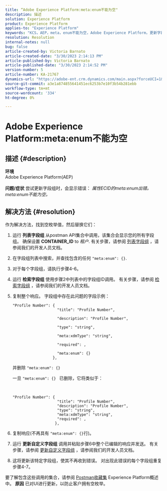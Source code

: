 ```yaml
---
title: “Adobe Experience Platform:meta:enum不能为空"
description: 描述
solution: Experience Platform
product: Experience Platform
applies-to: "Experience Platform"
keywords: "KCS，AEP，meta，enum不能为空，Adobe Experience Platform，更新字段组，解决方法，疑难解答"
resolution: Resolution
internal-notes: null
bug: false
article-created-by: Victoria Barnato
article-created-date: "3/30/2023 2:14:13 PM"
article-published-by: Victoria Barnato
article-published-date: "3/30/2023 2:14:52 PM"
version-number: 5
article-number: KA-21767
dynamics-url: "https://adobe-ent.crm.dynamics.com/main.aspx?forceUCI=1&pagetype=entityrecord&etn=knowledgearticle&id=d7918023-05cf-ed11-b597-6045bd0065b6"
source-git-commit: a3e1a874855641451ec6253b7e10f3b54b281ebb
workflow-type: tm+mt
source-wordcount: '334'
ht-degree: 0%

---
```


# Adobe Experience Platform:meta:enum不能为空

## 描述 {#description}

<b>环境</b><br>Adobe Experience Platform(AEP)<br><br><b>问题/症状</b>
尝试更新字段组时，会显示错误： *属性ECID的meta:enum出错。 meta:enum不能为空。*


## 解决方法 {#resolution}


作为解决方法，找到空枚举值，然后替换它们：

1. 运行 <b>列表字段组</b> 从postman API集合中调用，该集合会显示您的所有字段组。 确保设置 <b>CONTAINER_ID</b> to *租户*. 有关步骤，请参阅 [列表字段组](https://developer.adobe.com/experience-platform-apis/references/schema-registry/#tag/Field-groups/operation/listFieldGroups) ，请参阅我们的开发人员文档。
2. 在字段组列表中搜索，并查找包含的任何 `"meta:enum": {}`.
3. 对于每个字段组，请执行步骤4-6。
4. 运行 <b>检索字段组</b> 使用步骤2中列表中的字段组ID调用。 有关步骤，请参阅 [检索字段组](https://developer.adobe.com/experience-platform-apis/references/schema-registry/#tag/Field-groups/operation/retrieveFieldGroup) ，请参阅我们的开发人员文档。
5. 复制整个响应。 字段组中存在此问题的字段示例：




   ```clike
   "Profile Number": { 
                       "title": "Profile Number",                                     
                       "description": "Profile Number",                                    
                       "type": "string",                                     
                       "meta:xdmType": "string",                                    
                       "required": ,                                    
                       "meta:enum": {}                               
                     },
   ```



   并删除 `"meta:enum": {}`



   一旦 `"meta:enum": {} ` 已删除，它将类似于：

    

   ```clike
   "Profile Number": {
                       "title": "Profile Number",
                       "description": "Profile Number",
                       "type": "string",
                       "meta:xdmType": "string",
                       "required": ,
                      },
   ```
6. 复制响应(不再具有 `"meta:enum": {}`行)。
7. 运行 <b>更新自定义字段组</b> 调用并粘贴步骤6中整个已编辑的响应并发送。 有关步骤，请参阅 [更新自定义字段组](https://developer.adobe.com/experience-platform-apis/references/schema-registry/#tag/Field-groups/operation/patchFieldGroup) ，请参阅我们的开发人员文档。
8. 这将更新该特定字段组，使其不再收到错误。 对出现此错误的每个字段组重复步骤4-7。


要了解包含这些调用的集合，请参阅 [Postman收藏集](https://experienceleague.adobe.com/docs/experience-platform/landing/platform-apis/postman.html?lang=en#collections) Experience Platform概述中。
<b>原因</b>
已对UI进行更新，以防止客户拥有空枚举。
